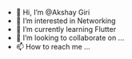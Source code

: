 - 👋 Hi, I’m @Akshay Giri
- 👀 I’m interested in Networking
- 🌱 I’m currently learning Flutter
- 💞️ I’m looking to collaborate on ...
- 📫 How to reach me ...

<!---
Akshay4-cyber/Akshay4-cyber is a ✨ special ✨ repository because its `README.md` (this file) appears on your GitHub profile.
You can click the Preview link to take a look at your changes.
--->
